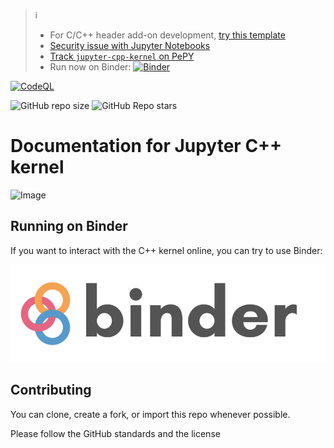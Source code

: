> ℹ️
> * For C/C++ header add-on development, [try this template](https://github.com/shiroinekotfs/jupyter-cpp-header-template)
> * [Security issue with Jupyter Notebooks](https://github.com/shiroinekotfs/jupyter-cpp-kernel/discussions/20)
> * [Track `jupyter-cpp-kernel` on PePY](https://www.pepy.tech/projects/jupyter-cpp-kernel)
> * Run now on Binder: [![Binder](https://mybinder.org/badge_logo.svg)](https://mybinder.org/v2/gh/shiroinekotfs/jupyter-cpp-kernel-doc/main)

[![CodeQL](https://github.com/shiroinekotfs/jupyter-cpp-kernel/actions/workflows/codeql.yml/badge.svg)](https://github.com/shiroinekotfs/jupyter-cpp-kernel/actions/workflows/codeql.yml)

![GitHub repo size](https://img.shields.io/github/repo-size/shiroinekotfs/jupyter-cpp-kernel-doc)
![GitHub Repo stars](https://img.shields.io/github/stars/shiroinekotfs/jupyter-cpp-kernel-doc)

# Documentation for Jupyter C++ kernel

![Image](https://github.com/shiroinekotfs/jupyter-cpp-kernel/assets/115929530/201d3f51-fa4c-44d4-bc2b-4ea2a252f13c)

## Running on Binder

If you want to interact with the C++ kernel online, you can try to use Binder:

[![Binder](https://raw.githubusercontent.com/shiroinekotfs/jupyter-cpp-kernel-doc/38dff4d01ef4afdcc9b2370830201ce40324431e/binder-logo.svg)](https://mybinder.org/v2/gh/shiroinekotfs/jupyter-cpp-kernel-doc/main)

## Contributing

You can clone, create a fork, or import this repo whenever possible.

Please follow the GitHub standards and the license
